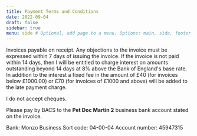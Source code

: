 ```yaml
---
title: Payment Terms and Conditions
date: 2022-09-04
draft: false
sidebar: true
menu: side # Optional, add page to a menu. Options: main, side, footer
---
```


Invoices payable on receipt. Any objections to the invoice must be expressed within 7 days of issuing the invoice. If the invoice is not paid within 14 days, then I will be entitled to charge interest on amounts outstanding beyond 14 days at 8% above the Bank of England's base rate. In addition to the interest a fixed fee in the amount of £40 (for invoices below £1000.00) or £70 (for invoices of £1000 and above) will be added to the late payment  charge.

I do not accept cheques.

Please pay by BACS to the **Pet Doc Martin 2** business bank account stated on the invoice.

Bank: Monzo Business
Sort code: 04-00-04
Account number: 45947315
